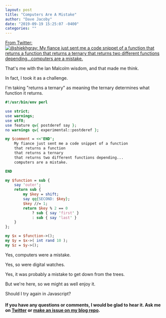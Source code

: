 ```yaml
---
layout: post
title: "Computers Are A Mistake"
author: "Dave Jacoby"
date: "2019-09-19 15:25:07 -0400"
categories: ""
---
```


[From Twitter: ![@shiekhgray: My fiance just sent me a code snippet of a function that returns a function that returns a ternary that returns two different functions depending...computers are a mistake.](https://jacoby.github.io/images/mistake.png) ](https://twitter.com/shiekhgray/status/1174731837148737536)

That's me with the Ian Malcolm wisdom, and that made me think.

In fact, I took it as a challenge.

I'm taking "returns a ternary" as meaning the ternary determines what function it returns.

```perl
#!/usr/bin/env perl

use strict;
use warnings;
use utf8;
use feature qw{ postderef say };
no warnings qw{ experimental::postderef };

my $comment = <<'END';
    My fiance just sent me a code snippet of a function 
    that returns a function 
    that returns a ternary 
    that returns two different functions depending...
    computers are a mistake.

END

my $function = sub {
    say 'outer';
    return sub {
        my $key = shift;
        say qq{SECOND: $key};
        $key //= 1;
        return $key % 2 == 0
            ? sub { say 'first' }
            : sub { say 'last' }
    }
};

my $x = $function->();
my $y = $x->( int rand 10 );
my $z = $y->();
```

Yes, computers were a mistake.

Yes, so were digital watches.

Yes, it was probably a mistake to get down from the trees.

But we're here, so we might as well enjoy it.

Should I try again in Javascript?

#### If you have any questions or comments, I would be glad to hear it. Ask me on [Twitter](https://twitter.com/jacobydave) or [make an issue on my blog repo](https://github.com/jacoby/jacoby.github.io).
